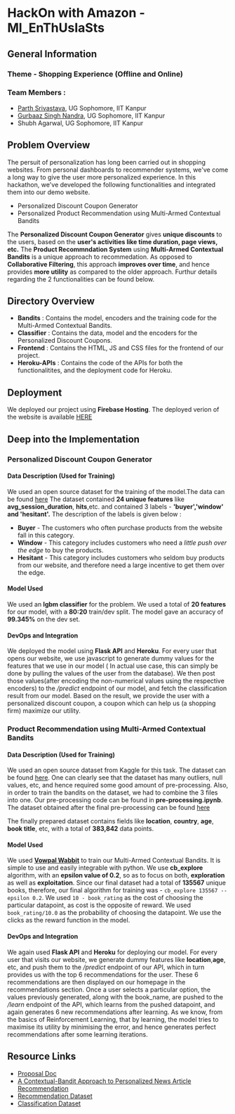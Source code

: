 # HackOn with Amazon - Ml_EnThUsIaSts

## General Information

### Theme - Shopping Experience (Offline and Online)
### Team Members :

- [Parth Srivastava](https://www.linkedin.com/in/parth-srivastava-5a10211a2/), UG Sophomore, IIT Kanpur
- [Gurbaaz Singh Nandra](https://www.linkedin.com/in/gurbaaznandra/), UG Sophomore, IIT Kanpur
- Shubh Agarwal, UG Sophomore, IIT Kanpur

## Problem Overview

The persuit of personalization has long been carried out in shopping websites. From personal dashboards to recommender systems, we've come a long way to give the user more personalized experience. In this hackathon, we've developed the following functionalities and integrated them into our demo website.

- Personalized Discount Coupon Generator
- Personalized Product Recommendation using Multi-Armed Contextual Bandits

The **Personalized Discount Coupon Generator** gives **unique discounts** to the users, based on the **user's activities like time duration, page views, etc.** The **Product Recommndation System** using **Multi-Armed Contextual Bandits** is a unique approach to recommedation. As opposed to **Collaborative Filtering**, this approach **improves over time**, and hence provides **more utility** as compared to the older approach. Furthur details regarding the 2 functionalities can be found below.

## Directory Overview

- **Bandits** : Contains the model, encoders and the training code for the Multi-Armed Contextual Bandits.
- **Classifier** : Contains the data, model and the encoders for the Personalized Discount Coupons.
- **Frontend** : Contains the HTML, JS and CSS files for the frontend of our project.
- **Heroku-APIs** : Contains the code of the APIs for both the functionalitites, and the deployment code for Heroku.

## Deployment

We deployed our project using **Firebase Hosting**. The deployed verion of the website is available [HERE](https://hackon.web.app)

## Deep into the Implementation

### Personalized Discount Coupon Generator

#### Data Description (Used for Training)

We used an open source dataset for the training of the model.The data can be found [here](https://drive.google.com/file/d/1QGqnZwcX6o4i7KgmSMlmDdokoMS3Hzk1/view?usp=sharing) The dataset contained **24 unique features** like **avg_session_duration**, **hits**,etc. and contained 3 labels - **'buyer','window' and 'hesitant'.** The description of the labels is given below : 

- **Buyer** - The customers who often purchase products from the website fall in this category.
- **Window** - This category includes customers who need a *little push over the edge* to buy the products.
- **Hesitant** - This category includes customers who seldom buy products from our website, and therefore need a large incentive to get them over the edge.

#### Model Used 

We used an **lgbm classifier** for the problem. We used a total of **20 features** for our model, with a **80:20** train/dev split. The model gave an accuracy of **99.345%** on the dev set.

#### DevOps and Integration

We deployed the model using **Flask API** and **Heroku**. For every user that opens our website, we use javascript to generate dummy values for the features that we use in our model ( In actual use case, this can simply be done by pulling the values of the user from the database). We then post those values(after encoding the non-numerical values using the respective encoders) to the */predict* endpoint of our model, and fetch the classification result from our model. Based on the result, we provide the user with a personalized discount coupon, a coupon which can help us (a shopping firm) maximize our utility.

### Product Recommendation using Multi-Armed Contextual Bandits

#### Data Description (Used for Training)

We used an open source dataset from Kaggle for this task. The dataset can be found [here](https://www.kaggle.com/arashnic/book-recommendation-dataset). One can clearly see that the dataset has many outliers, null values, etc, and hence required some good amount of pre-processing. Also, in order to train the bandits on the dataset, we had to combine the 3 files into one. Our pre-processing code can be found in **pre-processing.ipynb**. The dataset obtained after the final pre-processing can be found [here](https://drive.google.com/file/d/15bbcRdSOe7AAH_xy9lTqfk_TWAAeaLtg/view?usp=sharing)

The finally prepared dataset contains fields like **location**, **country**, **age**, **book title**, etc, with a total of **383,842** data points.

#### Model Used

We used **[Vowpal Wabbit](https://vowpalwabbit.org/)** to train our Multi-Armed Contextual Bandits. It is simple to use and easily integrable with python. We use **cb_explore** algorithm, with an **epsilon value of 0.2**, so as to focus on both, **exploration** as well as **exploitation**. Since our final dataset had a total of **135567** unique books, therefore, our final algorithm for training was - `cb_explore 135567 --epsilon 0.2`. We used `10 - book_rating` as the cost of choosing the particular datapoint, as cost is the opposite of reward. We used `book_rating/10.0` as the probability of choosing the datapoint. We use the clicks as the reward function in the model.

#### DevOps and Integration

We again used **Flask API** and **Heroku** for deploying our model. For every user that visits our website, we generate dummy features like **location**,**age**, etc, and push them to the */predict* endpoint of our API, which in turn provides us with the top 6 recommendations for the user. These 6 recommendations are then displayed on our homepage in the recommendations section. Once a user selects a particular option, the values previously generated, along with the book_name, are pushed to the */learn* endpoint of the API, which learns from the pushed datapoint, and again generates 6 new recommendations after learning. As we know, from the basics of Reinforcement Learning, that by learning, the model tries to maximise its utility by minimising the error, and hence generates perfect recommendations after some learning iterations.

 
## Resource Links

- [Proposal Doc](https://docs.google.com/document/d/1h5Fmb2_B-71QAZVFZParN5ByFkh3D7Si6o4j_CZ4Ol8/edit)
- [A Contextual-Bandit Approach to Personalized News Article Recommendation](https://arxiv.org/pdf/1003.0146.pdf)
- [Recommendation Dataset](https://www.kaggle.com/arashnic/book-recommendation-dataset)
- [Classification Dataset](https://drive.google.com/file/d/1QGqnZwcX6o4i7KgmSMlmDdokoMS3Hzk1/view?usp=sharing)
